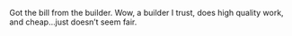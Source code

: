 <!--
id: 216974284
link: http://kevinisom.info/post/216974284/got-the-bill-from-the-builder-wow-a-builder-i
slug: got-the-bill-from-the-builder-wow-a-builder-i
date: Mon Oct 19 2009 20:18:48 GMT+1300 (NZDT)
raw: {"blog_name":"kevinisom","id":216974284,"post_url":"http://kevinisom.info/post/216974284/got-the-bill-from-the-builder-wow-a-builder-i","slug":"got-the-bill-from-the-builder-wow-a-builder-i","type":"text","date":"2009-10-19 07:18:48 GMT","timestamp":1255936728,"state":"published","format":"html","reblog_key":"mN2yMdZ0","tags":[],"short_url":"http://tmblr.co/Zw68YyCxiFC","highlighted":[],"feed_item":"http://twitter.com/kev_nz/statuses/4985587307","from_feed_id":"650289","note_count":0,"title":null,"body":"<p>Got the bill from the builder. Wow, a builder I trust, does high quality work, and cheap&#8230;just doesn&#8217;t seem fair.</p>"}
publish: 2009-10-019
tags: 
title: null
-->


Got the bill from the builder. Wow, a builder I trust, does high quality
work, and cheap…just doesn’t seem fair.


